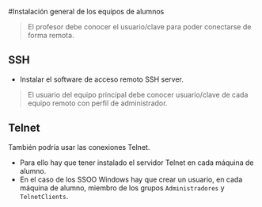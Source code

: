
#Instalación general de los equipos de alumnos

> El profesor debe conocer el usuario/clave para poder conectarse de forma remota.

## SSH

* Instalar el software de acceso remoto SSH server.

> El usuario del equipo principal debe conocer usuario/clave de cada equipo
remoto con perfil de administrador.

## Telnet

También podría usar las conexiones Telnet.
* Para ello hay que tener instalado el servidor Telnet en cada máquina de alumno.
* En el caso de los SSOO Windows hay que crear un usuario, en cada
máquina de alumno, miembro de los grupos `Administradores` y `TelnetClients`.
